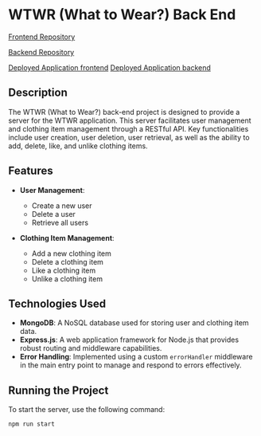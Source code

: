# WTWR (What to Wear?) Back End

[Frontend Repository](https://github.com/moorek11c/se_project_react)

[Backend Repository](https://github.com/moorek11c/se_project_express)

[Deployed Application frontend](https://checkwtwtoday.crabdance.com/)
[Deployed Application backend](https://api.checkwtwtoday.crabdance.com/)

## Description

The WTWR (What to Wear?) back-end project is designed to provide a server for the WTWR application. This server facilitates user management and clothing item management through a RESTful API. Key functionalities include user creation, user deletion, user retrieval, as well as the ability to add, delete, like, and unlike clothing items.

## Features

- **User Management**:

  - Create a new user
  - Delete a user
  - Retrieve all users

- **Clothing Item Management**:
  - Add a new clothing item
  - Delete a clothing item
  - Like a clothing item
  - Unlike a clothing item

## Technologies Used

- **MongoDB**: A NoSQL database used for storing user and clothing item data.
- **Express.js**: A web application framework for Node.js that provides robust routing and middleware capabilities.
- **Error Handling**: Implemented using a custom `errorHandler` middleware in the main entry point to manage and respond to errors effectively.

## Running the Project

To start the server, use the following command:

```bash
npm run start
```

